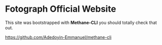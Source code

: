# Fotograph Official Website

This site was bootstrapped with **Methane-CLI** you should totally check that out.

https://github.com/Adedoyin-Emmanuel/methane-cli
